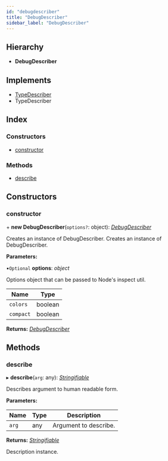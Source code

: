 ```yaml
---
id: "debugdescriber"
title: "DebugDescriber"
sidebar_label: "DebugDescriber"
---
```


## Hierarchy

* **DebugDescriber**

## Implements

* [TypeDescriber](../interfaces/types.typedescriber.md)
* TypeDescriber

## Index

### Constructors

* [constructor](debugdescriber.md#constructor)

### Methods

* [describe](debugdescriber.md#describe)

## Constructors

###  constructor

\+ **new DebugDescriber**(`options?`: object): *[DebugDescriber](debugdescriber.md)*

Creates an instance of DebugDescriber.
Creates an instance of DebugDescriber.

**Parameters:**

▪`Optional`  **options**: *object*

Options object that can be passed to Node's inspect util.

Name | Type |
------ | ------ |
`colors` | boolean |
`compact` | boolean |

**Returns:** *[DebugDescriber](debugdescriber.md)*

## Methods

###  describe

▸ **describe**(`arg`: any): *[Stringifiable](../interfaces/types.stringifiable.md)*

Describes argument to human readable form.

**Parameters:**

Name | Type | Description |
------ | ------ | ------ |
`arg` | any | Argument to describe. |

**Returns:** *[Stringifiable](../interfaces/types.stringifiable.md)*

Description instance.
